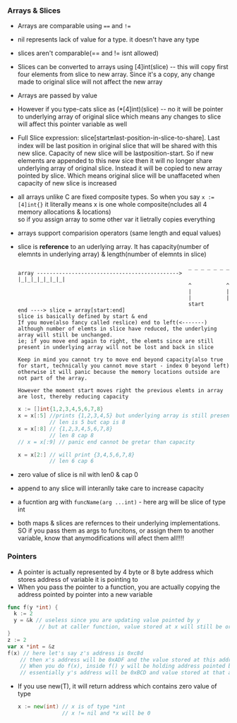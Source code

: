 ### Arrays & Slices
- Arrays are comparable using `==` and `!=`
- nil represents lack of value for a type. it doesn't have any type
- slices aren't comparable(== and != isnt allowed)
- Slices can be converted to arrays using [4]int(slice) -- this will copy first four elements from slice to new array. Since it's a copy, any change made to original slice will not affect the new array
- Arrays are passed by value
- However if you type-cats slice as (*[4]int)(slice) -- no it will be pointer to underlying array of original slice which means any changes to slice will affect this pointer variable as well
- Full Slice expression: slice[start:end:last-position-in-slice-to-share]. Last index will be last position in original slice that will be shared with this new slice. Capacity of new slice will be lastposition-start. So if new elements are appended to this new sice then it will no longer share underlying array of original slice. Instead it will be copied to new array pointed by slice. Which means original slice will be unaffaceted when capacity of new slice is increased


- all arrays unlike C are fixed composite types. So when you say `x := [4]int{}` it literally means x is one whole composite(ncludes all 4 memory allocations & locations)  
  so if you assign array to some other var it lietrally copies everything
- arrays support comparision operators (same length and equal values)
- slice is **reference** to an uderlying array. It has capacity(number of elemnts in underlying array) & length(number of elemnts in slice)   
  ```
                                                        _ _ _ _ _ _ _
  array ---------------------------------------------> |_|_|_|_|_|_|_|
                                                        ^           ^
                                                        |           |
                                                        |           |
                                                        start       end ----> slice = array[start:end]
  slice is basically defined by start & end
  If you move(also fancy called reslice) end to left(<-------) although number of elemts in slice have reduced, the underlying array will still be unchanged.
  ie; if you move end again to right, the elemts since are still present in underlying array will not be lost and back in slice

  Keep in mind you cannot try to move end beyond capacity(also true for start, technically you cannot move start - index 0 beyond left) otherwise it will panic because the memory locations outside are not part of the array.

  However the moment start moves right the previous elemts in array are lost, thereby reducing capacity
  ```   
  ```go
  x := []int{1,2,3,4,5,6,7,8}
  x = x[:5] //prints {1,2,3,4,5} but underlying array is still present
            // len is 5 but cap is 8
  x = x[:8] // {1,2,3,4,5,6,7,8}
            // len 8 cap 8
  // x = x[:9] // panic end cannot be gretar than capacity

  x = x[2:] // will print {3,4,5,6,7,8} 
            // len 6 cap 6
  ```
- zero value of slice is nil with len0 & cap 0
- append to any slice will interanlly take care to increase capacity
- a fucntion arg with `funcName(arg ...int)` - here arg will be slice of type int
- both maps & slices are refernces to their underlying implementations. SO if you pass them as args to funcitons, or assign them to another variable, know that anymodifications will afect them all!!!!

### Pointers
- A pointer is actually represented by 4 byte or 8 byte address which stores address of variable it is pointing to
- When you pass the pointer to a function, you are actually copying the address pointed by pointer into a new variable   
```go
func f(y *int) {
  k := 2
  y = &k // useless since you are updating value pointed by y
          // but at caller function, value stored at x will still be original address of z
}
z := 2
var x *int = &z
f(x) // here let's say z's address is 0xc8d
    // then x's address will be 0xADF and the value stored at this address is z's address
    // When you do f(x), inside f() y will be holding address pointed by x
    // essentially y's address will be 0xBCD and value stored at that address will be z's address
```
- If you use new(T), it will return address which contains zero value of type   
  ```go
  x := new(int) // x is of type *int
                // x != nil and *x will be 0
  ```